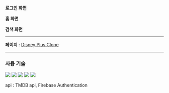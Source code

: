 **로그인 화면**

**홈 화면**

**검색 화면**


---

**페이지** : [Disney Plus Clone](https://disneyplus-phi.vercel.app/)

---

### 사용 기술

<img src="https://img.shields.io/badge/javascript-%23F7DF1E.svg?&style=flat-square&logo=javascript&logoColor=black" /> <img src="https://img.shields.io/badge/react-%2361DAFB.svg?&style=flat-square&logo=react&logoColor=black" /> <img src="https://img.shields.io/badge/react%20router-%23CA4245.svg?&style=flat-square&logo=react%20router&logoColor=white" /> <img src="https://img.shields.io/badge/swiper-%236332F6.svg?&style=flat-square&logo=swiper&logoColor=white" /> <img src="https://img.shields.io/badge/tailwind%20css-%2338B2AC.svg?&style=flat-square&logo=tailwind%20css&logoColor=white" />

api : TMDB api, Firebase Authentication
